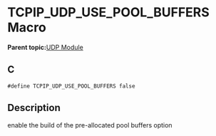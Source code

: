 # TCPIP\_UDP\_USE\_POOL\_BUFFERS Macro

**Parent topic:**[UDP Module](GUID-D2D8E9C8-0778-41E2-8F0B-194954B92250.md)

## C

```
#define TCPIP_UDP_USE_POOL_BUFFERS false 
```

## Description

enable the build of the pre-allocated pool buffers option

